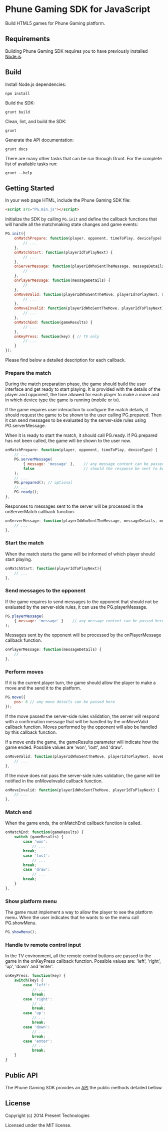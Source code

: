 # Phune Gaming SDK for JavaScript

Build HTML5 games for Phune Gaming platform.

## Requirements

Building Phune Gaming SDK requires you to have previously installed [Node.js](http://nodejs.org/).

## Build

Install Node.js dependencies:

```
npm install
```

Build the SDK:

```
grunt build
```

Clean, lint, and build the SDK:

```
grunt
```

Generate the API documentation:

```
grunt docs
```

There are many other tasks that can be run through Grunt. For the complete list of available tasks run:

```
grunt --help
```

## Getting Started

In your web page HTML, include the Phune Gaming SDK file:

```html
<script src="PG.min.js"></script>
```

Initialize the SDK by calling `PG.init` and define the callback functions that will handle all the matchmaking state changes and game events:

```js
PG.init({
    onMatchPrepare: function(player, opponent, timeToPlay, deviceType) {
        // ...
    },
    onMatchStart: function(playerIdToPlayNext) {
        // ...
    },
    onServerMessage: function(playerIdWhoSentTheMessage, messageDetails, messageResults) {
        // ...
    },
    onPlayerMessage: function(messageDetails) {
        // ...
    },
    onMoveValid: function(playerIdWhoSentTheMove, playerIdToPlayNext, moveDetails, moveResults, gameResults) {
        // ...
    },
    onMoveInvalid: function(playerIdWhoSentTheMove, playerIdToPlayNext) {
        // ...
    },
    onMatchEnd: function(gameResults) {
        // ...
    },
    onKeyPress: function(key) { // TV only
        // ...
    }
});
```

Please find below a detailed description for each callback.

### Prepare the match

During the match preparation phase, the game should build the user interface and get ready to start playing. It is provided with the details of the player and opponent, the time allowed for each player to make a move and in which device type the game is running (mobile or tv).

If the game requires user interaction to configure the match details, it should request the game to be shown to the user calling PG.prepared. Then it can send messages to be evaluated by the server-side rules using PG.serverMessage.

When it is ready to start the match, it should call PG.ready. If PG.prepared has not been called, the game will be shown to the user now.

```js
onMatchPrepare: function(player, opponent, timeToPlay, deviceType) {
    // ...
    PG.serverMessage(
        { message: 'message' },    // any message content can be passed here
        false                      // should the response be sent to both players
    );
    // ...
    PG.prepared(); // optional
    // ...
    PG.ready();
},
```

Responses to messages sent to the server will be processed in the onServerMatch callback function.

```js
onServerMessage: function(playerIdWhoSentTheMessage, messageDetails, messageResults) {
    // ...
},
```

### Start the match

When the match starts the game will be informed of which player should start playing. 

```js
onMatchStart: function(playerIdToPlayNext){
    // ...
},
```

### Send messages to the opponent

If the game requires to send messages to the opponent that should not be evaluated by the server-side rules, it can use the PG.playerMessage.

```js
PG.playerMessage(
    { message: 'message' }    // any message content can be passed here
);
```

Messages sent by the opponent will be processed by the onPlayerMessage callback function.

```js
onPlayerMessage: function(messageDetails) {
    // ...
},
```

### Perform moves

If it is the current player turn, the game should allow the player to make a move and the send it to the platform.

```js
PG.move({
    pos: 0 // any move details can be passed here
});
```

If the move passed the server-side rules validation, the server will respond with a confirmation message that will be handled by the onMoveValid callback function. Moves performed by the opponent will also be handled by this callback function.

If a move ends the game, the gameResults parameter will indicate how the game ended. Possible values are 'won', 'lost', and 'draw'.

```js
onMoveValid: function(playerIdWhoSentTheMove, playerIdToPlayNext, moveDetails, moveResults, gameResults) {
    // ...
},
```

If the move does not pass the server-side rules validation, the game will be notified in the onMoveInvalid callback function.

```js
onMoveInvalid: function(playerIdWhoSentTheMove, playerIdToPlayNext) {
    // ...
},
```

### Match end

When the game ends, the onMatchEnd callback function is called.

```js
onMatchEnd: function(gameResults) {
    switch (gameResults) {
        case 'won':
            // ...
        break;
        case 'lost':
            // ...
        break;
        case 'draw':
            // ...
        break;
    }
},
```

### Show platform menu

The game must implement a way to allow the player to see the platform menu. When the user indicates that he wants to se the menu call PG.showMenu.

```js
PG.showMenu();
```

### Handle tv remote control input

In the TV environment, all the remote control buttons are passed to the game in the onKeyPress callback function. Possible values are: 'left', 'right', 'up', 'down' and 'enter'.

```js
onKeyPress: function(key) {
    switch(key) {
        case 'left':
            // ...
            break;
        case 'right':
            // ...
            break;
        case 'up':
            // ...
            break;
        case 'down':
            // ...
            break;
        case 'enter':
            // ...
            break;
    }
}
```

## Public API

The Phune Gaming SDK provides an [API](http://phune-gaming.github.io/pg-sdk-js/) the public methods detailed bellow.

## License

Copyright (c) 2014 Present Technologies

Licensed under the MIT license.
